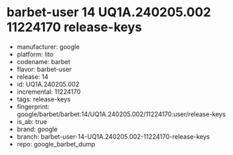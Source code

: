 # barbet-user 14 UQ1A.240205.002 11224170 release-keys
- manufacturer: google
- platform: lito
- codename: barbet
- flavor: barbet-user
- release: 14
- id: UQ1A.240205.002
- incremental: 11224170
- tags: release-keys
- fingerprint: google/barbet/barbet:14/UQ1A.240205.002/11224170:user/release-keys
- is_ab: true
- brand: google
- branch: barbet-user-14-UQ1A.240205.002-11224170-release-keys
- repo: google_barbet_dump
